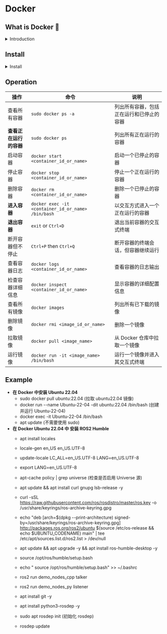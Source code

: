 # Docker

## What is Docker 🐋

<details><summary>Introduction</summary>

### Advantage 优点

    Docker 性能高于虚拟机，因为虚拟机会虚拟例如声卡、显示器等硬件，但是 Docker 只虚拟了 Linux 内核和文件系统

### Prerequsite 前置条件

    To install Docker Engine, you need the 64-bit version of one of these Ubuntu versions:

    - Ubuntu Noble 24.04 (LTS)
    - Ubuntu Jammy 22.04 (LTS)
    - Ubuntu Focal 20.04 (LTS)

### Tutorial 教程

- [Bilibili 解决Docker ROS找不到USB设备与局域网问题](https://www.bilibili.com/video/BV1Eu4y1D76k/?vd_source=4c878cdda4a827e2590557bcbb57b3e5)  
- [Docker Ubuntu 官方网站](https://docs.docker.com/engine/install/ubuntu/)

### VScode 插件

![Docker plug](..\Picture/Docker/Docker_VSCode.png)

</details>


## Install

<details><summary>Install</summary>

### 1.Set up Docker's `apt` repository

#### 1.1 Add Docker's official GPG key:

`sudo apt-get update`  
`sudo apt-get install ca-certificates curl`  
`sudo install -m 0755 -d /etc/apt/keyrings`  
`sudo curl -fsSL https://download.docker.com/linux/ubuntu/gpg -o /etc/apt/keyrings/docker.asc`  
`sudo chmod a+r /etc/apt/keyrings/docker.asc`    

#### 1.2 Add the repository to Apt sources:

echo \
  "deb [arch=$(dpkg --print-architecture) signed-by=/etc/apt/keyrings/docker.asc] https://download.docker.com/linux/ubuntu \
  $(. /etc/os-release && echo "$VERSION_CODENAME") stable" | \
  sudo tee /etc/apt/sources.list.d/docker.list > /dev/null  
`sudo apt-get update`  

### 2.Install the Docker packages

`sudo apt-get install docker-ce docker-ce-cli containerd.io docker-buildx-plugin docker-compose-plugin`

### 3.Verify that the Docker installation is sccuessful

`sudo docker run hello-world`

![Docker Hello World](..\Picture/Docker/Docker_helloworld.png)

</details>


## Operation

| 操作            | 命令                                                            | 说明                                            |
| --------------- | --------------------------------------------------------------- | ----------------------------------------------- |
| 查看所有容器    | `sudo docker ps -a`                                                  | 列出所有容器，包括正在运行和已停止的容器        |
| **查看正在运行的容器** | `sudo docker ps`                                                      | 列出所有正在运行的容器                          |
| 启动容器        | `docker start <container_id_or_name>`                           | 启动一个已停止的容器                            |
| 停止容器        | `docker stop <container_id_or_name>`                            | 停止一个正在运行的容器                          |
| 删除容器        | `docker rm <container_id_or_name>`                              | 删除一个已停止的容器                            |
| **进入容器**        | `docker exec -it <container_id_or_name> /bin/bash`              | 以交互方式进入一个正在运行的容器                |
| **退出容器**        | `exit` or `Ctrl+D`                                              | 退出当前容器的交互式终端                        |
| 断开容器但不停止 | `Ctrl+P` then `Ctrl+Q`                                          | 断开容器的终端会话，但容器继续运行              |
| 查看容器日志    | `docker logs <container_id_or_name>`                            | 查看容器的日志输出                              |
| 检查容器详细信息| `docker inspect <container_id_or_name>`                         | 显示容器的详细配置信息                          |
| 查看所有镜像    | `docker images`                                                 | 列出所有已下载的镜像                            |
| 删除镜像        | `docker rmi <image_id_or_name>`                                 | 删除一个镜像                                    |
| 拉取镜像        | `docker pull <image_name>`                                      | 从 Docker 仓库中拉取一个镜像                    |
| 运行镜像        | `docker run -it <image_name> /bin/bash`                         | 运行一个镜像并进入其交互式终端                  |


## Example
- **在 Docker 中安装 Ubuntu 22.04**
  - sudo docker pull ubuntu:22.04 (拉取 ubuntu22.04 镜像)
  - docker run --name Ubuntu-22-04 -dit ubuntu:22.04 /bin/bash (创建并运行 Ubuntu-22-04)
  - docker exec -it Ubuntu-22-04 /bin/bash
  - apt update (不需要使用 sudo)
- **在 Docker Ubuntu 22.04 中 安装 ROS2 Humble**
  - apt install locales
  - locale-gen en_US en_US.UTF-8
  - update-locale LC_ALL=en_US.UTF-8 LANG=en_US.UTF-8
  - export LANG=en_US.UTF-8
  - apt-cache policy | grep universe (检查是否启用 Universe 源)

  - apt update && apt install curl gnupg lsb-release -y
  - curl -sSL https://raw.githubusercontent.com/ros/rosdistro/master/ros.key -o /usr/share/keyrings/ros-archive-keyring.gpg

  - echo "deb [arch=$(dpkg --print-architecture) signed-by=/usr/share/keyrings/ros-archive-keyring.gpg] http://packages.ros.org/ros2/ubuntu $(source /etc/os-release && echo $UBUNTU_CODENAME) main" | tee /etc/apt/sources.list.d/ros2.list > /dev/null

  - apt update && apt upgrade -y && apt install ros-humble-desktop -y

  - source /opt/ros/humble/setup.bash
  - echo " source /opt/ros/humble/setup.bash" >> ~/.bashrc 

  - ros2 run demo_nodes_cpp talker
  - ros2 run demo_nodes_py listener

  - apt install git -y
  - apt install python3-rosdep -y
  - sudo apt rosdep init (初始化 rosdep)
  - rosdep update




